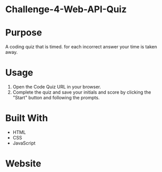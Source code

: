 # Challenge-4-Web-API-Quiz

# Purpose
A coding quiz that is timed. for each incorrect answer your time is taken away.

# Usage
1. Open the Code Quiz URL in your browser.
2. Complete the quiz and save your initials and score by clicking the "Start" button and following the prompts.

# Built With
* HTML
* CSS
* JavaScript

# Website
